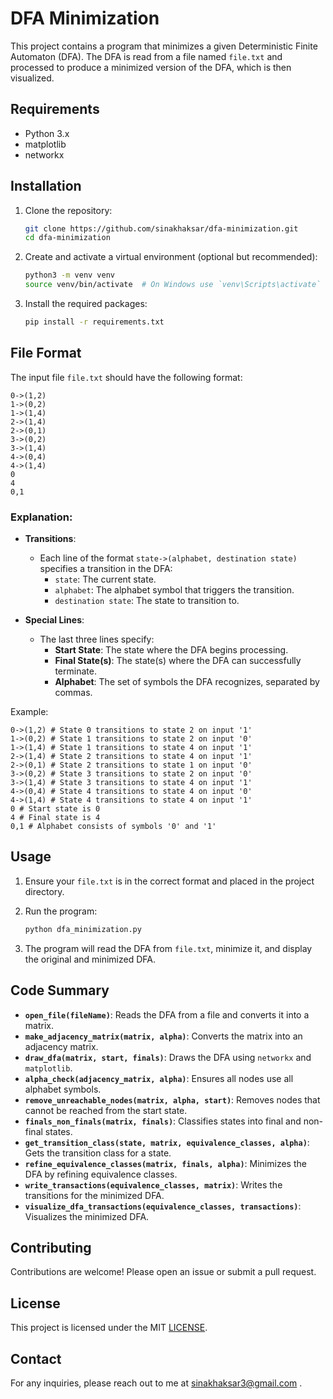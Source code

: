 # DFA Minimization

This project contains a program that minimizes a given Deterministic Finite Automaton (DFA). The DFA is read from a file named `file.txt` and processed to produce a minimized version of the DFA, which is then visualized.

## Requirements

- Python 3.x
- matplotlib
- networkx

## Installation

1. Clone the repository:

    ```bash
    git clone https://github.com/sinakhaksar/dfa-minimization.git
    cd dfa-minimization
    ```

2. Create and activate a virtual environment (optional but recommended):

    ```bash
    python3 -m venv venv
    source venv/bin/activate  # On Windows use `venv\Scripts\activate`
    ```

3. Install the required packages:

    ```bash
    pip install -r requirements.txt
    ```

## File Format

The input file `file.txt` should have the following format:
```
0->(1,2) 
1->(0,2)
1->(1,4)
2->(1,4)
2->(0,1)
3->(0,2)
3->(1,4)
4->(0,4)
4->(1,4)
0   
4   
0,1 
```

### Explanation:

- **Transitions**:
  - Each line of the format `state->(alphabet, destination state)` specifies a transition in the DFA:
    - `state`: The current state.
    - `alphabet`: The alphabet symbol that triggers the transition.
    - `destination state`: The state to transition to.

- **Special Lines**:
  - The last three lines specify:
    - **Start State**: The state where the DFA begins processing.
    - **Final State(s)**: The state(s) where the DFA can successfully terminate.
    - **Alphabet**: The set of symbols the DFA recognizes, separated by commas.

Example:
```
0->(1,2) # State 0 transitions to state 2 on input '1'
1->(0,2) # State 1 transitions to state 2 on input '0'
1->(1,4) # State 1 transitions to state 4 on input '1'
2->(1,4) # State 2 transitions to state 4 on input '1'
2->(0,1) # State 2 transitions to state 1 on input '0'
3->(0,2) # State 3 transitions to state 2 on input '0'
3->(1,4) # State 3 transitions to state 4 on input '1'
4->(0,4) # State 4 transitions to state 4 on input '0'
4->(1,4) # State 4 transitions to state 4 on input '1'
0 # Start state is 0
4 # Final state is 4
0,1 # Alphabet consists of symbols '0' and '1'

```

## Usage

1. Ensure your `file.txt` is in the correct format and placed in the project directory.

2. Run the program:

    ```bash
    python dfa_minimization.py
    ```

3. The program will read the DFA from `file.txt`, minimize it, and display the original and minimized DFA.

## Code Summary

- **`open_file(fileName)`**: Reads the DFA from a file and converts it into a matrix.
- **`make_adjacency_matrix(matrix, alpha)`**: Converts the matrix into an adjacency matrix.
- **`draw_dfa(matrix, start, finals)`**: Draws the DFA using `networkx` and `matplotlib`.
- **`alpha_check(adjacency_matrix, alpha)`**: Ensures all nodes use all alphabet symbols.
- **`remove_unreachable_nodes(matrix, alpha, start)`**: Removes nodes that cannot be reached from the start state.
- **`finals_non_finals(matrix, finals)`**: Classifies states into final and non-final states.
- **`get_transition_class(state, matrix, equivalence_classes, alpha)`**: Gets the transition class for a state.
- **`refine_equivalence_classes(matrix, finals, alpha)`**: Minimizes the DFA by refining equivalence classes.
- **`write_transactions(equivalence_classes, matrix)`**: Writes the transitions for the minimized DFA.
- **`visualize_dfa_transactions(equivalence_classes, transactions)`**: Visualizes the minimized DFA.

## Contributing

Contributions are welcome! Please open an issue or submit a pull request.

## License

This project is licensed under the MIT [LICENSE](LICENSE).

## Contact

For any inquiries, please reach out to me at sinakhaksar3@gmail.com .
